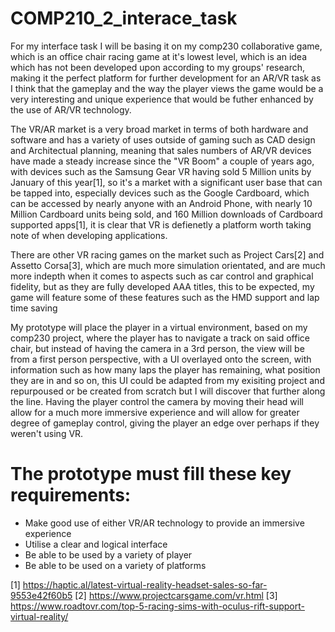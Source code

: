 # COMP210_2_interace_task

For my interface task I will be basing it on my comp230 collaborative game, which is an office chair racing game at it's lowest level, which is an idea which has not been developed upon according to my groups' research, making it the perfect platform for further development for an AR/VR task as I think that the gameplay and the way the player views the game would be a very interesting and unique experience that would be futher enhanced by the use of AR/VR technology. 

The VR/AR market is a very broad market in terms of both hardware and software and has a variety of uses outside of gaming such as CAD design and Architectual planning, meaning that sales numbers of AR/VR devices have made a steady increase since the "VR Boom" a couple of years ago, with devices such as the Samsung Gear VR having sold 5 Million units by January of this year[1], so it's a market with a significant user base that can be tapped into, especially devices such as the Google Cardboard, which can be accessed by nearly anyone with an Android Phone, with nearly 10 Million Cardboard units being sold, and 160 Million downloads of Cardboard supported apps[1], it is clear that VR is defienetly a platform worth taking note of when developing applications. 

There are other VR racing games on the market such as Project Cars[2] and Assetto Corsa[3], which are much more simulation orientated, and are much more indepth when it comes to aspects such as car control and graphical fidelity, but as they are fully developed AAA titles, this to be expected, my game will feature some of these features such as the HMD support and lap time saving

My prototype will place the player in a virtual environment, based on my comp230 project, where the player has to navigate a track on said office chair, but instead of having the camera in a 3rd person, the view will be from a first person perspective, with a UI overlayed onto the screen, with information such as how many laps the player has remaining, what position they are in and so on, this UI could be adapted from my exisiting project and repurpoused or be created from scratch but I will discover that further along the line. Having the player control the camera by moving their head will allow for a much more immersive experience and will allow for greater degree of gameplay control, giving the player an edge over perhaps if they weren't using VR. 

# The prototype must fill these key requirements:
* Make good use of either VR/AR technology to provide an immersive experience
* Utilise a clear and logical interface
* Be able to be used by a variety of player
* Be able to be used on a variety of platforms






















[1] https://haptic.al/latest-virtual-reality-headset-sales-so-far-9553e42f60b5
[2] https://www.projectcarsgame.com/vr.html
[3] https://www.roadtovr.com/top-5-racing-sims-with-oculus-rift-support-virtual-reality/
